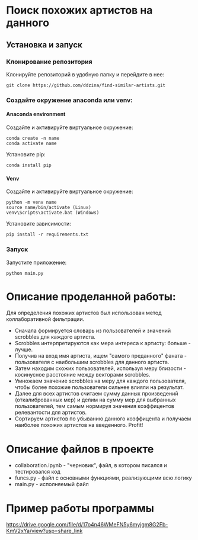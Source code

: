 # Поиск похожих артистов на данного

## Установка и запуск

### Клонирование репозитория

Клонируйте репозиторий в удобную папку и перейдите в нее:

```
git clone https://github.com/ddzina/find-similar-artists.git
```
### Создайте окружение anaconda или venv:

#### Anaconda environment

Создайте и активируйте виртуальное окружение:

```
conda create -n name
conda activate name
```

Установите pip: 

```
conda install pip
```

#### Venv

Создайте и активируйте виртуальное окружение:

```
python -m venv name
source name/bin/activate (Linux)
venv\Scripts\activate.bat (Windows)
```

Установите зависимости:

```
pip install -r requirements.txt
```

### Запуск

Запустите приложение:

```
python main.py
```

# Описание проделанной работы:
Для определения похожих артистов был использован метод коллаборативной фильтрации.
* Сначала формируется словарь из пользователей и значений scrobbles для каждого артиста.
* Scrobbles интерпретируются как мера интереса к артисту: больше - лучше.
* Получив на вход имя артиста, ищем "самого преданного" фаната - пользователя с наибольшим scrobbles для данного артиста.
* Затем находим схожих пользователей, используя меру близости - косинусное расстояние между векторами scrobbles.
* Умножаем значение scrobbles на меру для каждого пользователя, чтобы более похожие пользователи сильнее влияли на результат.
* Далее для всех артистов считаем сумму данных произведений (откалиброванных мер) и делим на сумму мер для выбранных пользователей,
тем самым нормируя значения коэффицентов релевантости для артистов.
* Сортируем артистов по убыванию данного коэффицента и получаем наиболее похожих артистов на введенного. Profit!

# Описание файлов в проекте
* collaboration.ipynb - "черновик", файл, в котором писался и тестировался код
* funcs.py - файл с основными функциями, реализующими всю логику
* main.py - исполняемый файл

# Пример работы программы
https://drive.google.com/file/d/17o4n46WMeFN5y6myjgm8G2Fb-KmV2xYa/view?usp=share_link
